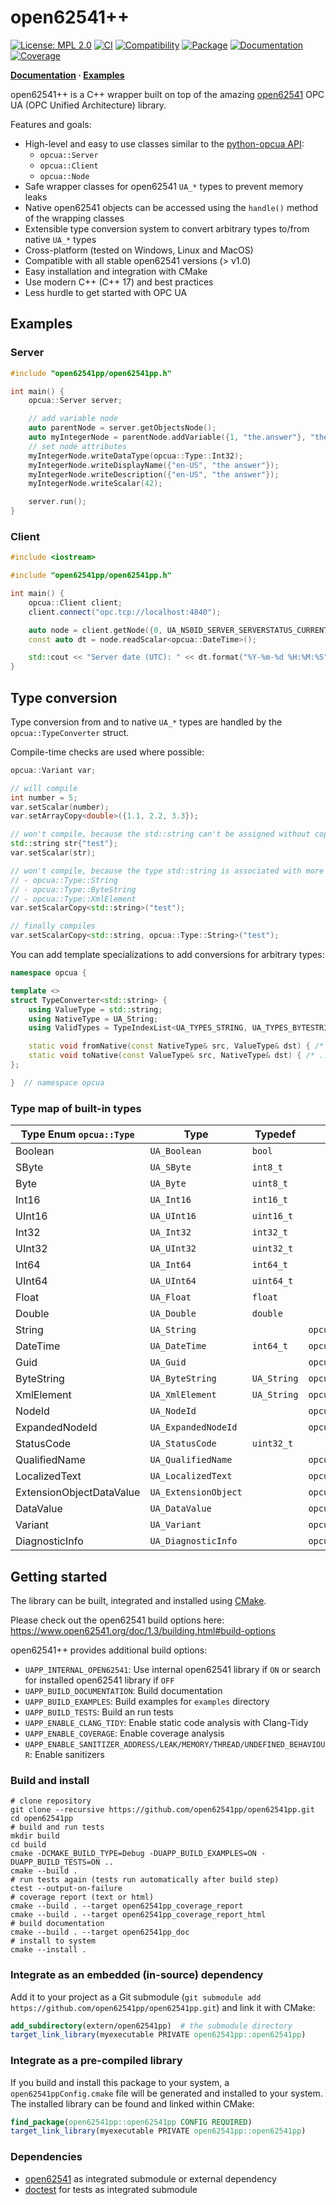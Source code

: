 # open62541++

[![License: MPL 2.0](https://img.shields.io/badge/License-MPL%202.0-blue.svg)](https://github.com/open62541pp/open62541pp/blob/master/LICENSE)
[![CI](https://github.com/open62541pp/open62541pp/actions/workflows/ci.yml/badge.svg)](https://github.com/open62541pp/open62541pp/actions/workflows/ci.yml)
[![Compatibility](https://github.com/open62541pp/open62541pp/actions/workflows/open62541-compatibility.yml/badge.svg)](https://github.com/open62541pp/open62541pp/actions/workflows/open62541-compatibility.yml)
[![Package](https://github.com/open62541pp/open62541pp/actions/workflows/package.yml/badge.svg)](https://github.com/open62541pp/open62541pp/actions/workflows/package.yml)
[![Documentation](https://github.com/open62541pp/open62541pp/actions/workflows/doc.yml/badge.svg)](https://github.com/open62541pp/open62541pp/actions/workflows/doc.yml)
[![Coverage](https://codecov.io/gh/open62541pp/open62541pp/branch/master/graph/badge.svg?token=P87N1WRXC4)](https://codecov.io/gh/open62541pp/open62541pp)

**[Documentation](https://open62541pp.github.io/open62541pp) · [Examples](https://github.com/open62541pp/open62541pp/tree/master/examples)**

open62541++ is a C++ wrapper built on top of the amazing [open62541](https://open62541.org) OPC UA (OPC Unified Architecture) library.

Features and goals:

- High-level and easy to use classes similar to the [python-opcua API](https://python-opcua.readthedocs.io):
  - `opcua::Server`
  - `opcua::Client`
  - `opcua::Node`
- Safe wrapper classes for open62541 `UA_*` types to prevent memory leaks
- Native open62541 objects can be accessed using the `handle()` method of the wrapping classes
- Extensible type conversion system to convert arbitrary types to/from native `UA_*` types
- Cross-platform (tested on Windows, Linux and MacOS)
- Compatible with all stable open62541 versions (> v1.0)
- Easy installation and integration with CMake
- Use modern C++ (C++ 17) and best practices
- Less hurdle to get started with OPC UA

## Examples

### Server

<!-- [[[cog
from pathlib import Path
import cog
cog.outl("```cpp")
cog.out(Path("examples/server_minimal.cpp").read_text())
cog.outl("```")
]]] -->
```cpp
#include "open62541pp/open62541pp.h"

int main() {
    opcua::Server server;

    // add variable node
    auto parentNode = server.getObjectsNode();
    auto myIntegerNode = parentNode.addVariable({1, "the.answer"}, "the answer");
    // set node attributes
    myIntegerNode.writeDataType(opcua::Type::Int32);
    myIntegerNode.writeDisplayName({"en-US", "the answer"});
    myIntegerNode.writeDescription({"en-US", "the answer"});
    myIntegerNode.writeScalar(42);

    server.run();
}
```
<!-- [[[end]]] -->

### Client

<!-- [[[cog
from pathlib import Path
import cog
cog.outl("```cpp")
cog.out(Path("examples/client_minimal.cpp").read_text())
cog.outl("```")
]]] -->
```cpp
#include <iostream>

#include "open62541pp/open62541pp.h"

int main() {
    opcua::Client client;
    client.connect("opc.tcp://localhost:4840");

    auto node = client.getNode({0, UA_NS0ID_SERVER_SERVERSTATUS_CURRENTTIME});
    const auto dt = node.readScalar<opcua::DateTime>();

    std::cout << "Server date (UTC): " << dt.format("%Y-%m-%d %H:%M:%S") << std::endl;
}
```
<!-- [[[end]]] -->

## Type conversion

Type conversion from and to native `UA_*` types are handled by the `opcua::TypeConverter` struct.

Compile-time checks are used where possible:

```cpp
opcua::Variant var;

// will compile
int number = 5;
var.setScalar(number);
var.setArrayCopy<double>({1.1, 2.2, 3.3});

// won't compile, because the std::string can't be assigned without copy (conversion needed)
std::string str{"test"};
var.setScalar(str);

// won't compile, because the type std::string is associated with more than one variant types:
// - opcua::Type::String
// - opcua::Type::ByteString
// - opcua::Type::XmlElement
var.setScalarCopy<std::string>("test");

// finally compiles
var.setScalarCopy<std::string, opcua::Type::String>("test");
```

You can add template specializations to add conversions for arbitrary types:

```cpp
namespace opcua {

template <>
struct TypeConverter<std::string> {
    using ValueType = std::string;
    using NativeType = UA_String;
    using ValidTypes = TypeIndexList<UA_TYPES_STRING, UA_TYPES_BYTESTRING, UA_TYPES_XMLELEMENT>;

    static void fromNative(const NativeType& src, ValueType& dst) { /* ... */ }
    static void toNative(const ValueType& src, NativeType& dst) { /* ... */ }
};

}  // namespace opcua
```

### Type map of built-in types

| Type Enum `opcua::Type`  | Type                 | Typedef     | Wrapper                           | Conversions               |
| ------------------------ | -------------------- | ----------- | --------------------------------- | ------------------------- |
| Boolean                  | `UA_Boolean`         | `bool`      |                                   |                           |
| SByte                    | `UA_SByte`           | `int8_t`    |                                   |                           |
| Byte                     | `UA_Byte`            | `uint8_t`   |                                   |                           |
| Int16                    | `UA_Int16`           | `int16_t`   |                                   |                           |
| UInt16                   | `UA_UInt16`          | `uint16_t`  |                                   |                           |
| Int32                    | `UA_Int32`           | `int32_t`   |                                   |                           |
| UInt32                   | `UA_UInt32`          | `uint32_t`  |                                   |                           |
| Int64                    | `UA_Int64`           | `int64_t`   |                                   |                           |
| UInt64                   | `UA_UInt64`          | `uint64_t`  |                                   |                           |
| Float                    | `UA_Float`           | `float`     |                                   |                           |
| Double                   | `UA_Double`          | `double`    |                                   |                           |
| String                   | `UA_String`          |             | `opcua::String`                   | `std::string`             |
| DateTime                 | `UA_DateTime`        | `int64_t`   | `opcua::DateTime`                 | `std::chrono::time_point` |
| Guid                     | `UA_Guid`            |             | `opcua::Guid`                     |                           |
| ByteString               | `UA_ByteString`      | `UA_String` | `opcua::ByteString`               | `std::string`             |
| XmlElement               | `UA_XmlElement`      | `UA_String` | `opcua::XmlElement`               | `std::string`             |
| NodeId                   | `UA_NodeId`          |             | `opcua::NodeId`                   |                           |
| ExpandedNodeId           | `UA_ExpandedNodeId`  |             | `opcua::ExpandedNodeId`           |                           |
| StatusCode               | `UA_StatusCode`      | `uint32_t`  |                                   |                           |
| QualifiedName            | `UA_QualifiedName`   |             | `opcua::QualifiedName`            |                           |
| LocalizedText            | `UA_LocalizedText`   |             | `opcua::LocalizedText`            |                           |
| ExtensionObjectDataValue | `UA_ExtensionObject` |             | `opcua::ExtensionObjectDataValue` |                           |
| DataValue                | `UA_DataValue`       |             | `opcua::DataValue`                |                           |
| Variant                  | `UA_Variant`         |             | `opcua::Variant`                  |                           |
| DiagnosticInfo           | `UA_DiagnosticInfo`  |             | `opcua::DiagnosticInfo`           |                           |

## Getting started

The library can be built, integrated and installed using [CMake](https://cmake.org/runningcmake/).

Please check out the open62541 build options here: https://www.open62541.org/doc/1.3/building.html#build-options

open62541++ provides additional build options:

- `UAPP_INTERNAL_OPEN62541`: Use internal open62541 library if `ON` or search for installed open62541 library if `OFF`
- `UAPP_BUILD_DOCUMENTATION`: Build documentation
- `UAPP_BUILD_EXAMPLES`: Build examples for `examples` directory
- `UAPP_BUILD_TESTS`: Build an run tests
- `UAPP_ENABLE_CLANG_TIDY`: Enable static code analysis with Clang-Tidy
- `UAPP_ENABLE_COVERAGE`: Enable coverage analysis
- `UAPP_ENABLE_SANITIZER_ADDRESS/LEAK/MEMORY/THREAD/UNDEFINED_BEHAVIOUR`: Enable sanitizers

### Build and install

```shell
# clone repository
git clone --recursive https://github.com/open62541pp/open62541pp.git
cd open62541pp
# build and run tests
mkdir build
cd build
cmake -DCMAKE_BUILD_TYPE=Debug -DUAPP_BUILD_EXAMPLES=ON -DUAPP_BUILD_TESTS=ON ..
cmake --build .
# run tests again (tests run automatically after build step)
ctest --output-on-failure
# coverage report (text or html)
cmake --build . --target open62541pp_coverage_report
cmake --build . --target open62541pp_coverage_report_html
# build documentation
cmake --build . --target open62541pp_doc
# install to system
cmake --install .
```

### Integrate as an embedded (in-source) dependency

Add it to your project as a Git submodule (`git submodule add https://github.com/open62541pp/open62541pp.git`) and link it with CMake:

```cmake
add_subdirectory(extern/open62541pp)  # the submodule directory
target_link_library(myexecutable PRIVATE open62541pp::open62541pp)
```

### Integrate as a pre-compiled library

If you build and install this package to your system, a `open62541ppConfig.cmake` file will be generated and installed to your system.
The installed library can be found and linked within CMake:

```cmake 
find_package(open62541pp::open62541pp CONFIG REQUIRED)
target_link_library(myexecutable PRIVATE open62541pp::open62541pp)
```

### Dependencies

- [open62541](https://github.com/open62541/open62541) as integrated submodule or external dependency
- [doctest](https://github.com/doctest/doctest) for tests as integrated submodule
